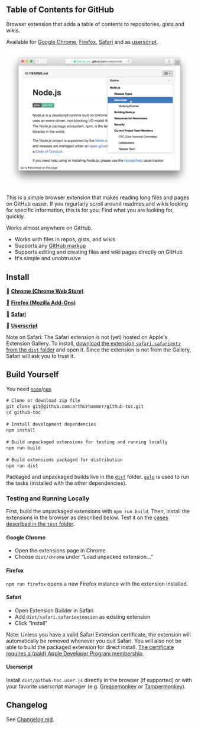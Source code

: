 ## Table of Contents for GitHub

Browser extension that adds a table of contents to repositories, gists and wikis.

Available for [Google Chrome][Chrome], [Firefox][Firefox], [Safari][Safari] and as [userscript][Userscript].

![Screenshot](img/screenshots/safari1.png)

This is a simple browser extension that makes reading long files and pages on GitHub easier. If you regurlarly scroll around readmes and wikis looking for specific information, this is for you. Find what you are looking for, quickly.

Works almost anywhere on GitHub.

- Works with files in repos, gists, and wikis
- Supports any [GitHub markup](https://github.com/github/markup#markups)
- Supports editing and creating files and wiki pages directly on GitHub
- It's simple and unobtrusive

## Install

🚀 **[Chrome (Chrome Web Store)][Chrome]**

🚀 **[Firefox (Mozilla Add-Ons)][Firefox]**

🚀 **[Safari][Safari]**

🚀 **[Userscript][Userscript]**

Note on Safari: The Safari extension is not (yet) hosted on Apple's Extension Gallery. To install, [download the extension `safari.safariextz` from the `dist` folder][Safari] and open it. Since the extension is not from the Gallery, Safari will ask you to trust it.

## Build Yourself

You need [`node`](https://nodejs.org/)/[`npm`](https://www.npmjs.com/).

    # Clone or download zip file
    git clone git@github.com:arthurhammer/github-toc.git
    cd github-toc

    # Install development dependencies
    npm install

    # Build unpackaged extensions for testing and running locally
    npm run build

    # Build extensions packaged for distribution
    npm run dist

Packaged and unpackaged builds live in the [`dist`](dist/) folder. [`gulp`](http://gulpjs.com/) is used to run the tasks (installed with the other dependencies).

### Testing and Running Locally

First, build the unpackaged extensions with `npm run build`. Then, install the extensions in the browser as described below. Test it on the [cases described in the `test` folder](test/Readme.md).

#### Google Chrome

- Open the extensions page in Chrome
- Choose `dist/chrome` under “Load unpacked extension...”

#### Firefox

`npm run firefox` opens a new Firefox instance with the extension installed.

#### Safari

- Open Extension Builder in Safari
- Add `dist/safari.safariextension` as existing extension
- Click “Install”

Note: Unless you have a valid Safari Extension certificate, the extension will automatically be removed whenever you quit Safari. You will also not be able to build the packaged extension for direct install. [The certificate requires a (paid) Apple Developer Program membership](https://developer.apple.com/library/safari/documentation/Tools/Conceptual/SafariExtensionGuide/ExtensionsOverview/ExtensionsOverview.html#//apple_ref/doc/uid/TP40009977-CH15-SW26).

#### Userscript

Install `dist/github-toc.user.js` directly in the browser (if supported) or with your favorite userscript manager (e.g. [Greasemonkey](https://addons.mozilla.org/en-US/firefox/addon/greasemonkey/) or [Tampermonkey](https://tampermonkey.net)).

## Changelog

See [Changelog.md](Changelog.md).


[Chrome]: https://chrome.google.com/webstore/detail/table-of-contents-for-git/hlkhpeomjgelmljaknhoboeohhgmmgcn
[Firefox]: https://addons.mozilla.org/en-US/firefox/addon/github-toc/
[Userscript]: https://github.com/arthurhammer/github-toc/raw/master/dist/github-toc.user.js
[Safari]: https://github.com/arthurhammer/github-toc/blob/master/dist/safari.safariextz?raw=true
